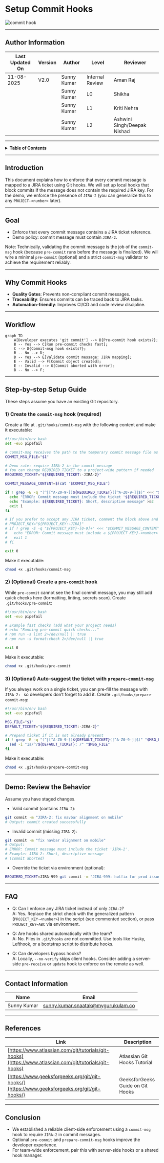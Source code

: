 # Setup Commit Hooks

![commit hook](https://github.com/user-attachments/assets/72fb696e-b86f-4744-9cfe-cfb31ebb0f97)

---

## Author Information
| Last Updated On | Version | Author           | Level           | Reviewer               |
|-----------------|---------|------------------|-----------------|------------------------|
| 11-08-2025      | V2.0    | Sunny Kumar      | Internal Review | Aman Raj               |
|                 |         | Sunny Kumar      | L0              | Shikha                 |
|                 |         | Sunny Kumar      | L1              | Kriti Nehra            |
|                 |         | Sunny Kumar      | L2              | Ashwini Singh/Deepak Nishad |

---

<details>
  <summary><strong>Table of Contents</strong></summary>

- [Introduction](#introduction)  
- [Goal](#goal)  
- [Why Commit Hooks](#why-commit-hooks)
- [Workflow](#workflow)
- [Step-by-step Setup Guide](#step-by-step-setup-guide)
- [Demo: Review the Behavior](#demo-review-the-behavior)
- [FAQ](#faq)  
- [Contact Information](#contact-information)  
- [References](#references)  
- [Conclusion](#conclusion)

</details>

---

## Introduction

This document explains how to enforce that every commit message is mapped to a JIRA ticket using Git hooks. We will set up local hooks that block commits if the message does not contain the required JIRA key. For the demo, we enforce the presence of `JIRA-2` (you can generalize this to any `PROJECT-<number>` later).

---

## Goal

- Enforce that every commit message contains a JIRA ticket reference.  
- Demo policy: commit message must contain `JIRA-2`.

Note: Technically, validating the commit message is the job of the `commit-msg` hook (because `pre-commit` runs before the message is finalized). We will wire a minimal `pre-commit` (optional) and a strict `commit-msg` validator to achieve the requirement reliably.

---

## Why Commit Hooks

- **Quality Gates**: Prevents non-compliant commit messages.  
- **Traceability**: Ensures commits can be traced back to JIRA tasks.  
- **Automation-friendly**: Improves CI/CD and code review discipline.

---

## Workflow

```mermaid
graph TD
    A[Developer executes 'git commit'] --> B{Pre-commit hook exists?};
    B -- Yes --> C[Run pre-commit checks fast];
    C --> D{Commit-msg hook exists?};
    B -- No --> D;
    D -- Yes --> E[Validate commit message: JIRA mapping];
    E -- Valid --> F[Commit object created];
    E -- Invalid --> G[Commit aborted with error];
    D -- No --> F;

```

---

## Step-by-step Setup Guide

These steps assume you have an existing Git repository.

### 1) Create the `commit-msg` hook (required)

Create a file at `.git/hooks/commit-msg` with the following content and make it executable:

```bash
#!/usr/bin/env bash
set -euo pipefail

# commit-msg receives the path to the temporary commit message file as $1
COMMIT_MSG_FILE="$1"

# Demo rule: require JIRA-2 in the commit message
# You can change REQUIRED_TICKET to a project-wide pattern if needed
REQUIRED_TICKET="${REQUIRED_TICKET:-JIRA-2}"

COMMIT_MESSAGE_CONTENT=$(cat "$COMMIT_MSG_FILE")

if ! grep -E -q "(^|[^A-Z0-9-])${REQUIRED_TICKET}([^A-Z0-9-]|$)" <<< "$COMMIT_MESSAGE_CONTENT"; then
  echo "ERROR: Commit message must include the ticket '${REQUIRED_TICKET}'." >&2
  echo "Example: ${REQUIRED_TICKET}: Short, descriptive message" >&2
  exit 1
fi

# If you prefer to accept any JIRA ticket, comment the block above and use:
# PROJECT_KEY="${PROJECT_KEY:-JIRA}"
# if ! grep -E -q "${PROJECT_KEY}-[0-9]+" <<< "$COMMIT_MESSAGE_CONTENT"; then
#   echo "ERROR: Commit message must include a ${PROJECT_KEY}-<number> ticket (e.g., ${PROJECT_KEY}-123)." >&2
#   exit 1
# fi

exit 0
```

Make it executable:

```bash
chmod +x .git/hooks/commit-msg
```

### 2) (Optional) Create a `pre-commit` hook

While `pre-commit` cannot see the final commit message, you may still add quick checks here (formatting, linting, secrets scan). Create `.git/hooks/pre-commit`:

```bash
#!/usr/bin/env bash
set -euo pipefail

# Example fast checks (add what your project needs)
# echo "Running pre-commit quick checks..."
# npm run -s lint 2>/dev/null || true
# npm run -s format:check 2>/dev/null || true

exit 0
```

Make it executable:

```bash
chmod +x .git/hooks/pre-commit
```

### 3) (Optional) Auto-suggest the ticket with `prepare-commit-msg`

If you always work on a single ticket, you can pre-fill the message with `JIRA-2: ` so developers don’t forget to add it. Create `.git/hooks/prepare-commit-msg`:

```bash
#!/usr/bin/env bash
set -euo pipefail

MSG_FILE="$1"
DEFAULT_TICKET="${REQUIRED_TICKET:-JIRA-2}"

# Prepend ticket if it is not already present
if ! grep -E -q "(^|[^A-Z0-9-])${DEFAULT_TICKET}([^A-Z0-9-]|$)" "$MSG_FILE"; then
  sed -i "1s/^/${DEFAULT_TICKET}: /" "$MSG_FILE"
fi
```

Make it executable:

```bash
chmod +x .git/hooks/prepare-commit-msg
```

---

## Demo: Review the Behavior

Assume you have staged changes.

- Valid commit (contains `JIRA-2`):

```bash
git commit -m "JIRA-2: fix navbar alignment on mobile"
# Output: commit created successfully
```

- Invalid commit (missing `JIRA-2`):

```bash
git commit -m "fix navbar alignment on mobile"
# Output:
# ERROR: Commit message must include the ticket 'JIRA-2'.
# Example: JIRA-2: Short, descriptive message
# (commit aborted)
```

- Override the ticket via environment (optional):

```bash
REQUIRED_TICKET=JIRA-999 git commit -m "JIRA-999: hotfix for prod issue"
```

---

## FAQ

- Q: Can I enforce any JIRA ticket instead of only `JIRA-2`?  
  A: Yes. Replace the strict check with the generalized pattern (`PROJECT_KEY-<number>`) in the script (see commented section), or pass `PROJECT_KEY=ABC` via environment.

- Q: Are hooks shared automatically with the team?  
  A: No. Files in `.git/hooks` are not committed. Use tools like Husky, Lefthook, or a bootstrap script to distribute hooks.

- Q: Can developers bypass hooks?  
  A: Locally, `--no-verify` skips client hooks. Consider adding a server-side `pre-receive` or `update` hook to enforce on the remote as well.

---

## Contact Information

| Name        | Email                                  |
|-------------|----------------------------------------|
| Sunny Kumar | sunny.kumar.snaatak@mygurukulam.co     |

---

## References

| Link                                                                                                           | Description                                      |
|----------------------------------------------------------------------------------------------------------------|--------------------------------------------------|
| [https://www.atlassian.com/git/tutorials/git-hooks](https://www.atlassian.com/git/tutorials/git-hooks)         | Atlassian Git Hooks Tutorial                     |
| [https://www.geeksforgeeks.org/git/git-hooks/](https://www.geeksforgeeks.org/git/git-hooks/)                   | GeeksforGeeks Guide on Git Hooks                 |

---

## Conclusion

- We established a reliable client-side enforcement using a `commit-msg` hook to require `JIRA-2` in commit messages.  
- Optional `pre-commit` and `prepare-commit-msg` hooks improve the developer experience.  
- For team-wide enforcement, pair this with server-side hooks or a shared hook manager.

